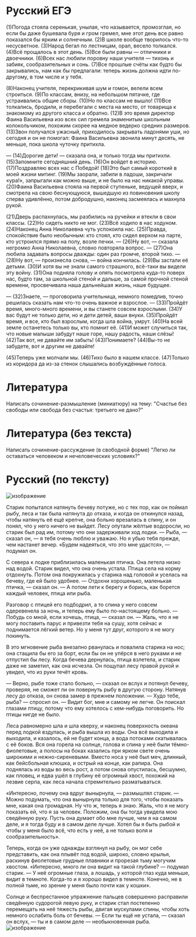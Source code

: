 # Русский ЕГЭ 
(1)Погода стояла серенькая, унылая, что называется, промозглая, но если бы даже бушевала буря и гром гремел, мне этот день все равно показался бы ярким и солнечным.
(2)В школе вообще творилось что-то несусветное. (3)Народ бегал по лестницам, орал, весело толкался. (4)Всё прощалось в этот день. (5)Все были равны — отличники и двоечники. (6)Всех нас любили поровну наши учителя — тихонь и забияк, сообразительных и сонь. (7)Все прошлые счёты как будто бы закрывались, нам как бы предлагали: теперь жизнь должна идти по-другому, в том числе и у тебя.

(8)Наконец учителя, перекрикивая шум и гомон, велели всем строиться. (9)По классам, внизу, на небольшом пятачке, где устраивались общие сборы. (10)Но по классам не вышло! (11)Все толкались, бродили, и перебегали с места на место, от товарища к знакомому из другого класса и обратно. (12)В это время директор Фаина Васильевна изо всех сил гремела знаменитым школьным колокольчиком, похожим скорее на медное ведерко средних размеров. (13)Звон получался ужасный, приходилось закрывать ладонями уши, но сегодня и он не помогал: Фаина Васильевна звонила минут десять, не меньше, пока школа чуточку притихла.

— (14)Дорогие дети! — сказала она, и только тогда мы притихли. (15)Запомните сегодняшний день. (16)Он войдет в историю. (17)Поздравляю всех нас с Победой!
(18)Это был самый короткий в моей жизни митинг. (19)Мы заорали, забили в ладоши, закричали «ура!», запрыгали как можно выше, и не было на нас никакой управы. (20)Фаина Васильевна стояла на первой ступеньке, ведущей вверх, и смотрела на свою беснующуюся, вышедшую из повиновения школу сперва удивлённо, потом добродушно, наконец засмеялась и махнула рукой.

(21)Дверь распахнулась, мы разбились на ручейки и втекли в свои классы. (22)Но сидеть никто не мог. (23)Всё ходило в нас ходуном. (24)Наконец Анна Николаевна чуть успокоила нас. (25)Правда, спокойствие было необычным: кто стоял, кто сидел верхом на парте, кто устроился прямо на полу, возле печки.
— (26)Ну вот, — сказала негромко Анна Николаевна, словно повторяла вопрос. — (27)Она любила задавать вопросы дважды: один раз громче, второй тихо. — (28)Ну вот, — произнесла снова, — война кончилась. (29)Вы застали её детьми. (30)И хотя вы не знали самого страшного, всё-таки вы видели эту войну.
(31)Она подняла голову и опять посмотрела куда-то поверх нас, будто там, за школьной стеной и дальше, за самой прочной стеной времени, просвечивала наша дальнейшая жизнь, наше будущее.

— (32)Знаете, — проговорила учительница, немного помедлив, точно решилась сказать нам что-то очень важное и взрослое. — (33)Пройдёт время, много-много времени, и вы станете совсем взрослыми. (34)У вас будут не только дети, но и дети детей, ваши внуки. (35)Пройдёт время, и все, кто был взрослым, когда шла война, умрут. (40)На всей земле останетесь только вы, кто помнит её. (41)И может случиться так, что новые малыши забудут наше горе, нашу радость, наши слёзы! (42)Так вот, не давайте им забыть! (43)Понимаете? (44)Вы-то не забудете, вот и другим не давайте!

(45)Теперь уже молчали мы. (46)Тихо было в нашем классе. (47)Только из коридора да из-за стенок слышались возбуждённые голоса.

# Литература
Написать сочинение-размышление (миниатюру) на тему: "Счастье без свободы или свобода без счастья: третьего не дано?"

# Литература (без текста)
Написать сочинение-рассуждение (в свободной форме) "Легко ли оставаться человеком и нечеловеческих условиях?"

# Русский (по тексту)
![изображение](https://user-images.githubusercontent.com/97444278/150183164-53b7a895-3b25-40c9-82f4-5c3f94994b7b.png)

Старик попытался натянуть бечеву потуже, но с тех пор, как он поймал рыбу, леса и так была натянута до отказа, и когда он откинулся назад, чтобы натянуть её ещё крепче, она больно врезалась в спину, и он понял, что у него ничего не выйдет.
Лесу опутали жёлтые водоросли, но старик был рад им, потому что они задерживали ход лодки.
— Рыба, — сказал он, — я тебя очень люблю и уважаю. Но я убью тебя прежде, чем настанет вечер.
«Будем надеяться, что это мне удастся», — подумал он.

С севера к лодке приблизилась маленькая птичка. Она летела низко над водой. Старик видел, что она очень устала.
Птица села на корму отдохнуть. Потом она покружилась у старика над головой и уселась на бечеву, где ей было удобнее.
— Отдохни хорошенько, маленькая птичка, — сказал он. — А потом лети к берегу и борись, как борется каждый человек, птица или рыба.

Разговор с птицей его подбодрил, а то спина у него совсем одеревенела за ночь, и теперь ему было по-настоящему больно.
— Побудь со мной, если хочешь, птица, — сказал он. — Жаль, что я не могу поставить парус и привезти тебя на сушу, хотя сейчас и поднимается лёгкий ветер. Но у меня тут друг, которого я не могу покинуть.

В это мгновение рыба внезапно рванулась и повалила старика на нос; она стащила бы его за борт, если бы он не упёрся в него руками и не отпустил бы лесу.
Когда бечева дернулась, птица взлетела, и старик даже не заметил, как она исчезла. Он пощупал лесу правой рукой и увидел, что из руки течёт кровь.

— Верно, рыбе тоже стало больно, — сказал он вслух и потянул бечеву, проверяя, не сможет ли он повернуть рыбу в другую сторону. Натянув лесу до отказа, он снова замер в прежнем положении.
— Худо тебе, рыба? — спросил он. — Видит бог, мне и самому не легче.
Он поискал глазами птицу, потому что ему хотелось с кем-нибудь поговорить. Но птицы нигде не было.

Леса равномерно шла и шла кверху, и наконец поверхность океана перед лодкой вздулась, и рыба вышла из воды. Она всё выходила и выходила, и казалось, ей не будет конца, а вода потоками скатывалась с её боков. Вся она горела на солнце, голова и спина у неё были тёмно-фиолетовые, а полосы на боках казались при ярком свете очень широкими и нежно-сиреневыми. Вместо носа у неё был меч, длинный, как бейсбольная клюшка, и острый на конце, как рапира. Она поднялась из воды во весь рост, а потом снова опустилась, бесшумно, как пловец, и едва ушёл в глубину её огромный хвост, похожий на лезвие серпа, как леса начала стремительно разматываться.

«Интересно, почему она вдруг вынырнула, — размышлял старик. — Можно подумать, что она вынырнула только для того, чтобы показать мне, какая она громадная. Ну что ж, теперь я знаю. Жаль, что я не могу показать ей, что я за человек. Положим, она бы тогда увидела мою сведённую руку. Пусть она думает обо мне лучше, чем я на самом деле, и я тогда буду и в самом деле лучше. Хотел бы я быть рыбой и чтобы у меня было всё, что есть у неё, а не только воля и сообразительность».

Теперь, когда он уже однажды взглянул на рыбу, он мог себе представить, как она плывёт под водой, широко, словно крылья, раскинув фиолетовые грудные плавники и прорезая тьму могучим хвостом. «Интересно, много ли она видит на такой глубине? — подумал старик. — У неё огромные глаза, а лошадь, у которой глаз куда меньше, видит в темноте. Когда-то и я хорошо видел в темноте. Конечно, не в полной тьме, но зрение у меня было почти как у кошки».

Солнце и беспрестанное упражнение пальцев совершенно расправили сведённую судорогой левую руку, и старик стал постепенно перемещать на неё тяжесть рыбы, двигая мускулами спины, чтобы хоть немного ослабить боль от бечевы.
— Если ты ещё не устала, — сказал он вслух, — ты и в самом деле — необыкновенная рыба.
![изображение](https://user-images.githubusercontent.com/97444278/150183202-48211503-e3cf-4b4a-87a9-b29d999e902d.png)
